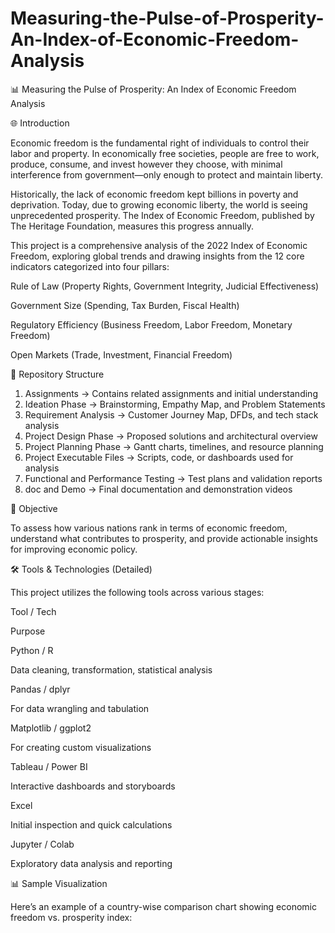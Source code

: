 # Measuring-the-Pulse-of-Prosperity-An-Index-of-Economic-Freedom-Analysis
📊 Measuring the Pulse of Prosperity: An Index of Economic Freedom Analysis

🌐 Introduction

Economic freedom is the fundamental right of individuals to control their labor and property. In economically free societies, people are free to work, produce, consume, and invest however they choose, with minimal interference from government—only enough to protect and maintain liberty.

Historically, the lack of economic freedom kept billions in poverty and deprivation. Today, due to growing economic liberty, the world is seeing unprecedented prosperity. The Index of Economic Freedom, published by The Heritage Foundation, measures this progress annually.

This project is a comprehensive analysis of the 2022 Index of Economic Freedom, exploring global trends and drawing insights from the 12 core indicators categorized into four pillars:

Rule of Law (Property Rights, Government Integrity, Judicial Effectiveness)

Government Size (Spending, Tax Burden, Fiscal Health)

Regulatory Efficiency (Business Freedom, Labor Freedom, Monetary Freedom)

Open Markets (Trade, Investment, Financial Freedom)

📁 Repository Structure

1. Assignments                     → Contains related assignments and initial understanding
2. Ideation Phase                  → Brainstorming, Empathy Map, and Problem Statements
3. Requirement Analysis            → Customer Journey Map, DFDs, and tech stack analysis
4. Project Design Phase            → Proposed solutions and architectural overview
5. Project Planning Phase          → Gantt charts, timelines, and resource planning
6. Project Executable Files        → Scripts, code, or dashboards used for analysis
7. Functional and Performance Testing → Test plans and validation reports
8. doc and Demo                    → Final documentation and demonstration videos

📌 Objective

To assess how various nations rank in terms of economic freedom, understand what contributes to prosperity, and provide actionable insights for improving economic policy.

🛠️ Tools & Technologies (Detailed)

This project utilizes the following tools across various stages:

Tool / Tech

Purpose

Python / R

Data cleaning, transformation, statistical analysis

Pandas / dplyr

For data wrangling and tabulation

Matplotlib / ggplot2

For creating custom visualizations

Tableau / Power BI

Interactive dashboards and storyboards

Excel

Initial inspection and quick calculations

Jupyter / Colab

Exploratory data analysis and reporting

📊 Sample Visualization

Here’s an example of a country-wise comparison chart showing economic freedom vs. prosperity index:
